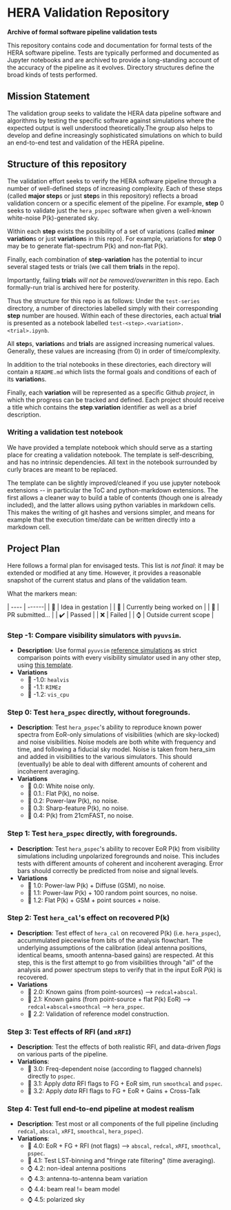 # HERA Validation Repository

**Archive of formal software pipeline validation tests**

This repository contains code and documentation for formal
tests of the HERA software pipeline. Tests are typically
performed and documented as Jupyter notebooks and are
archived to provide a long-standing account of the accuracy
of the pipeline as it evolves. Directory structures define the
broad kinds of tests performed.

## Mission Statement

The validation group seeks to validate the HERA data pipeline
software and algorithms by testing the specific software against
simulations where the expected output is well understood
theoretically.The group also helps to develop and define
increasingly sophisticated simulations on which to build an
end-to-end test and validation of the HERA pipeline.

## Structure of this repository

The validation effort seeks to verify the HERA software pipeline
through a number of well-defined steps of increasing complexity.
Each of these steps (called **major step**s or just **step**s in this
repository) reflects a broad validation concern or a specific 
element of the pipeline. For example, **step** 0 seeks to validate
just the ``hera_pspec`` software when given a well-known white-noise
P(k)-generated sky. 

Within each **step** exists the possibility of a set of variations 
(called **minor variation**s or just **variation**s in this repo). For 
example, variations for **step** 0 may be to generate flat-spectrum P(k)
and non-flat P(k). 

Finally, each combination of **step**-**variation** has the potential to incur
several staged tests or trials (we call them **trial**s in the repo). 

Importantly, failing **trial**s _will not be removed/overwritten_ in this
repo. Each formally-run trial is archived here for posterity. 

Thus the structure for this repo is as follows: Under the ``test-series``
directory, a number of directories labelled simply with their corresponding
**step** number are housed. Within each of these directories, each actual 
**trial** is presented as a notebook labelled ``test-<step>.<variation>.<trial>.ipynb``.

All **step**s, **variation**s and **trial**s are assigned increasing numerical
values. Generally, these values are increasing (from 0) in order of time/complexity.

In addition to the trial notebooks in these directories, each directory will
contain a ``README.md`` which lists the formal goals and conditions of each of
its **variation**s. 

Finally, each **variation** will be represented as a specific Github _project_,
in which the progress can be tracked and defined. Each project should receive 
a title which contains the **step**.**variation** identifier as well as a brief
description.

### Writing a validation test notebook

We have provided a template notebook which should serve as a starting
place for creating a validation notebook. The template is self-describing,
and has no intrinsic dependencies. All text in the notebook surrounded
by curly braces are meant to be replaced.

The template can be slightly improved/cleaned if you use jupyter notebook
extensions -- in particular the ToC and python-markdown extensions. The
first allows a cleaner way to build a table of contents (though one is
already included), and the latter allows using python variables in
markdown cells. This makes the writing of git hashes and versions simpler,
and means for example that the execution time/date can be written directly
into a markdown cell. 

## Project Plan
Here follows a formal plan for envisaged tests. This list is *not final*: it may be extended or modified at any time. However, it provides a reasonable snapshot of the current status and plans of the validation team.

What the markers mean:

| ---- | ------|
| :egg: | Idea in gestation | 
| :hammer: | Currently being worked on |
| :thinking: | PR submitted... |
| :heavy_check_mark: | Passed |
| :x: | Failed |
| :watch: | Outside current scope |

### Step -1: Compare visibility simulators with `pyuvsim`.  

* **Description**: Use formal `pyuvsim` [reference simulations](https://github.com/RadioAstronomySoftwareGroup/pyuvsim/tree/master/reference_simulations)
  as strict comparison points with every visibility simulator used in any other step, using [this template]( https://github.com/RadioAstronomySoftwareGroup/pyuvsim/pull/211).
* **Variations**
  * :hammer: -1.0: `healvis`
  * :hammer: -1.1: `RIMEz`
  * :egg: -1.2: `vis_cpu`
  
### Step 0: Test `hera_pspec` directly, without foregrounds.
* **Description**: Test `hera_pspec`'s ability to reproduce known power spectra from EoR-only simulations of visibilities (which are sky-locked) and noise visibilities. Noise models are both white with frequency and time, and following a fiducial sky model.  Noise is taken from hera_sim and added in visibilities to the various simulators.  This should (eventually) be able to deal with different amounts of coherent and incoherent averaging.
* **Variations**
  * :thinking: 0.0: White noise only.
  * :thinking: 0.1.: Flat P(k), no noise. 
  * :hammer: 0.2: Power-law P(k), no noise.
  * :egg: 0.3: Sharp-feature P(k), no noise.
  * :egg: 0.4: P(k) from 21cmFAST, no noise.

### Step 1: Test `hera_pspec` directly, with foregrounds.
* **Description**: Test `hera_pspec`'s ability to recover EoR P(k) from visibility simulations including unpolarized foregrounds and noise. This includes tests with different amounts of coherent and incoherent averaging.  Error bars should correctly be predicted from noise and signal levels.  
* **Variations**
  * :thinking: 1.0: Power-law P(k) + Diffuse (GSM), no noise.
  * :hammer: 1.1: Power-law P(k) + 100 random point sources, no noise.
  * :egg: 1.2: Flat P(k) + GSM + point sources + noise.

### Step 2: Test `hera_cal`'s effect on recovered P(k)
* **Description**: Test effect of `hera_cal` on recovered P(k) (i.e. `hera_pspec`), accummulated piecewise from bits of the analysis flowchart. The underlying assumptions of the calibration (ideal antenna positions, identical beams, smooth antenna-based gains) are respected.  At this step, this is the first attempt to go from visibilities through "all" of the analysis and power spectrum steps to verify that in the input EoR $P(k)$ is recovered.
* **Variations**
  * :thinking: 2.0: Known gains (from point-sources) --> `redcal`+`abscal`.
  * :egg: 2.1: Known gains (from point-source + flat P(k) EoR) --> `redcal`+`abscal`+`smoothcal` --> `hera_pspec`.
  * :egg: 2.2: Validation of reference model construction.

### Step 3: Test effects of RFI (and `xRFI`)
* **Description**: Test the effects of both realistic RFI, and data-driven *flags* on various parts of the pipeline.
* **Variations**:
  * :hammer: 3.0: Freq-dependent noise (according to flagged channels) directly to `pspec`.
  * :egg: 3.1: Apply *data* RFI flags to FG + EoR sim, run `smoothcal` and `pspec`. 
  * :egg: 3.2: Apply *data* RFI flags to FG + EoR + Gains + Cross-Talk
  
### Step 4: Test full end-to-end pipeline at modest realism
* **Description**: Test most or all components of the full pipeline (including `redcal`, `abscal`, `xRFI`, `smoothcal`, `hera_pspec`).
* **Variations**:
  * :hammer: 4.0: EoR + FG + RFI (not flags) --> `abscal`, `redcal`, `xRFI`, `smoothcal`, `pspec`.
  * :egg: 4.1: Test LST-binning and "fringe rate filtering" (time averaging).
  * :watch: 4.2: non-ideal antenna positions
  * :watch: 4.3: antenna-to-antenna beam variation
  * :watch: 4.4: beam real != beam model
  * :watch: 4.5: polarized sky
